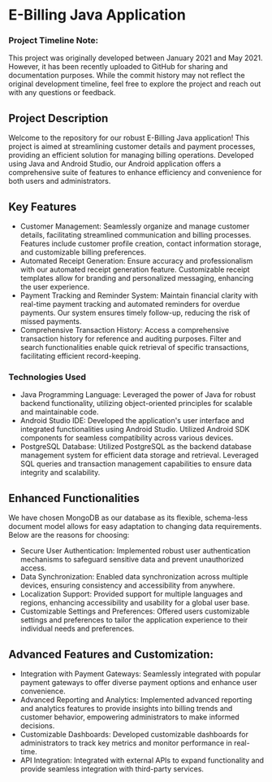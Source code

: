 # E-Billing Java Application
### Project Timeline Note: 
This project was originally developed between January 2021 and May 2021. However, it has been recently uploaded to GitHub for sharing and documentation purposes. While the commit history may not reflect the original development timeline, feel free to explore the project and reach out with any questions or feedback.
## Project Description
Welcome to the repository for our robust E-Billing Java application! This project is aimed at streamlining customer details and payment processes, providing an efficient solution for managing billing operations. Developed using Java and Android Studio, our Android application offers a comprehensive suite of features to enhance efficiency and convenience for both users and administrators.
## Key Features
* Customer Management: Seamlessly organize and manage customer details, facilitating streamlined communication and billing processes. Features include customer profile creation, contact information storage, and customizable billing preferences.
* Automated Receipt Generation: Ensure accuracy and professionalism with our automated receipt generation feature. Customizable receipt templates allow for branding and personalized messaging, enhancing the user experience.
* Payment Tracking and Reminder System: Maintain financial clarity with real-time payment tracking and automated reminders for overdue payments. Our system ensures timely follow-up, reducing the risk of missed payments.
* Comprehensive Transaction History: Access a comprehensive transaction history for reference and auditing purposes. Filter and search functionalities enable quick retrieval of specific transactions, facilitating efficient record-keeping.
### Technologies Used
* Java Programming Language: Leveraged the power of Java for robust backend functionality, utilizing object-oriented principles for scalable and maintainable code.
* Android Studio IDE: Developed the application's user interface and integrated functionalities using Android Studio. Utilized Android SDK components for seamless compatibility across various devices.
* PostgreSQL Database: Utilized PostgreSQL as the backend database management system for efficient data storage and retrieval. Leveraged SQL queries and transaction management capabilities to ensure data integrity and scalability.
## Enhanced Functionalities
We have chosen MongoDB as our database as its flexible, schema-less document model allows for easy adaptation to changing data requirements. Below are the reasons for choosing:
* Secure User Authentication: Implemented robust user authentication mechanisms to safeguard sensitive data and prevent unauthorized access.
* Data Synchronization: Enabled data synchronization across multiple devices, ensuring consistency and accessibility from anywhere.
* Localization Support: Provided support for multiple languages and regions, enhancing accessibility and usability for a global user base.
* Customizable Settings and Preferences: Offered users customizable settings and preferences to tailor the application experience to their individual needs and preferences.
## Advanced Features and Customization:
* Integration with Payment Gateways: Seamlessly integrated with popular payment gateways to offer diverse payment options and enhance user convenience.
* Advanced Reporting and Analytics: Implemented advanced reporting and analytics features to provide insights into billing trends and customer behavior, empowering administrators to make informed decisions.
* Customizable Dashboards: Developed customizable dashboards for administrators to track key metrics and monitor performance in real-time.
* API Integration: Integrated with external APIs to expand functionality and provide seamless integration with third-party services.
